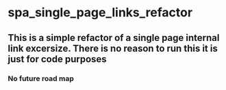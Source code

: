 # spa_single_page_links_refactor

## This is a simple refactor of a single page internal link excersize. There is no reason to run this it is just for code purposes

### No future road map
